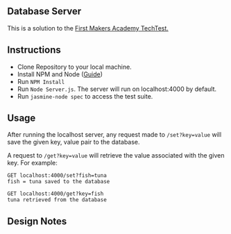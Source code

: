 ## Database Server

This is a solution to the [First Makers Academy TechTest.](https://github.com/makersacademy/course/blob/master/individual_challenges/database_server.md)

## Instructions

- Clone Repository to your local machine.
- Install NPM and Node ([Guide](https://docs.npmjs.com/getting-started/installing-node))
- Run `NPM Install`
- Run `Node Server.js`. The server will run on localhost:4000 by default.
- Run `jasmine-node spec` to access the test suite.

## Usage

After running the localhost server, any request made to `/set?key=value` will save the given key, value pair to the database.

A request to `/get?key=value` will retrieve the value associated with the given key. For example:

```
GET localhost:4000/set?fish=tuna
fish = tuna saved to the database

GET localhost:4000/get?key=fish
tuna retrieved from the database
```

## Design Notes
